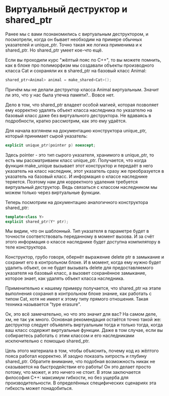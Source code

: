 # Виртуальный деструктор и shared_ptr #
Ранее мы с вами познакомились с виртуальным деструктором, и посмотрели, когда он бывает необходим на примере обычных указателей и unique_ptr. Точно такая же логика применима и к shared_ptr. Но shared_ptr умеет кое-что ещё.

Если вы проходили курс "жёлтый пояс по С++", то вы можете помнить, как в блоке про полиморфизм мы создавали объекты производного класса Cat и сохраняли их в shared_ptr на базовый класс Animal:
```c++
shared_ptr<Animal> animal = make_shared<Cat>();
```
Причём мы не делали деструктор класса Animal виртуальным. Значит ли это, что у нас была утечка памяти?.. Вовсе нет.

Дело в том, что shared_ptr владеет особой магией, которая позволяет ему корректно удалять объект класса наследника по указателю на базовый класс даже без виртуального деструктора. Не вдаваясь в подробности, кратко рассмотрим, как это ему удаётся.

Для начала взглянем на документацию конструктора unique_ptr, который принимает сырой указатель:
```c++
explicit unique_ptr(pointer p) noexcept;
```
Здесь pointer - это тип сырого указателя, хранимого в unique_ptr, то есть мы рассматриваем класс unique_ptr<pointer>. Получается, что когда функция make_unique вызывает этот конструктор и передаёт в него указатель на класс наследник, этот указатель сразу же преобразуется в указатель на базовый класс. И информация о классе наследнике теряется. Поэтому нам для корректного удаления требуется виртуальный деструктор. Ведь связаться с классом наследником мы можем только через виртуальные функции.

Теперь посмотрим на документацию аналогичного конструктора shared_ptr:
```c++
template<class Y> 
explicit shared_ptr(Y* ptr);
```
  Мы видим, что он шаблонный. Тип указателя в параметре будет в точности соответствовать переданному в момент вызова. И за счёт этого информация о классе наследнике будет доступна компилятору в теле конструктора.

Конструктор, грубо говоря, обернёт выражение delete ptr в замыкание и сохранит его в контрольном блоке. И в момент, когда ему нужно будет удалить объект, он не будет вызывать delete для предоставляемого указателя на базовый класс, а вызовет сохранённое замыкание, которое знает, как удалять объект класса наследника.

Применительно к нашему примеру получается, что shared_ptr<Animal> на этапе выполнения сохранил в контрольном блоке знание, как работать с типом Cat, хотя не имеет к этому типу прямого отношения. Такая техника называется "type erasure".

Ок, это всё замечательно, но что это значит для вас? На самом деле, хм, не так уж много. Основная рекомендация остаётся точно такой же: деструктор следует объявлять виртуальным тогда и только тогда, когда ваш класс содержит виртуальные функции. Даже в том случае, если вы собираетесь работать с этим классом и его наследниками исключительно с помощью shared_ptr.

Цель этого материала в том, чтобы объяснить, почему код из жёлтого пояса работал корректно. И заодно показать хитрость и глубину shared_ptr. Обратите внимание, что подобная возможность никак не сказывается на быстродействии его работы! Он это делает просто потому, что может, и это ничего не стоит. В этом заключается философия С++: максимум гибкости, но без ущерба для производительности. В определённых специфических сценариях эта гибкость может понадобиться.
